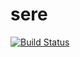 # sere
[![Build Status](https://travis-ci.com/mreif09/sere.svg?branch=master)](https://travis-ci.com/mreif09/sere)
